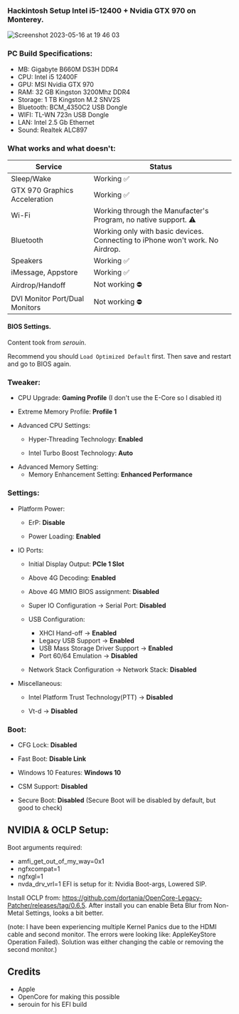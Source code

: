 ### Hackintosh Setup Intel i5-12400 + Nvidia GTX 970 on Monterey.

![Screenshot 2023-05-16 at 19 46 03](https://github.com/gamesliona/B660M_i5_12400_GTX970/assets/39834884/8258fd69-d40b-4710-82be-101916d31af2)

### PC Build Specifications:

- MB: Gigabyte B660M DS3H DDR4
- CPU: Intel i5 12400F
- GPU: MSI Nvidia GTX 970
- RAM: 32 GB Kingston 3200Mhz DDR4
- Storage: 1 TB Kingston M.2 SNV2S
- Bluetooth: BCM_4350C2 USB Dongle
- WIFI: TL-WN 723n USB Dongle
- LAN: Intel 2.5 Gb Ethernet
- Sound: Realtek ALC897

### What works and what doesn't:

| Service  | Status |
| ------------- | ------------- |
| Sleep/Wake  | Working ✅ |
| GTX 970 Graphics Acceleration | Working ✅ |
| Wi-Fi | Working through the Manufacter's Program, no native support. ⚠️ |
| Bluetooth | Working only with basic devices. Connecting to iPhone won't work. No Airdrop. |
| Speakers | Working ✅ |
| iMessage, Appstore | Working ✅ |
| Airdrop/Handoff | Not working ⛔ |
| DVI Monitor Port/Dual Monitors | Not working ⛔ |

#### BIOS Settings.
Content took from *serouin*.

Recommend you should `Load Optimized Default` first. Then save and restart and go to BIOS again.

### Tweaker:

* CPU Upgrade: **Gaming Profile** (I don't use the E-Core so I disabled it)

* Extreme Memory Profile: **Profile 1**

* Advanced CPU Settings:

  - Hyper-Threading Technology: **Enabled**

  - Intel Turbo Boost Technology: **Auto**

- Advanced Memory Setting:
    - Memory Enhancement Setting: **Enhanced Performance**

### Settings:

* Platform Power:

  - ErP: **Disable**

  - Power Loading: **Enabled**
  
* IO Ports:

  - Initial Display Output: **PCIe 1 Slot**

  - Above 4G Decoding: **Enabled**

  - Above 4G MMIO BIOS assignment: **Disabled**

  - Super IO Configuration → Serial Port: **Disabled** 

  - USB Configuration:
    - XHCI Hand-off → **Enabled**
    - Legacy USB Support → **Enabled**
    - USB Mass Storage Driver Support → **Enabled**
    - Port 60/64 Emulation → **Disabled**

  - Network Stack Configuration → Network Stack: **Disabled**
  
* Miscellaneous:

  - Intel Platform Trust Technology(PTT) → **Disabled**

  - Vt-d → **Disabled**

### Boot: 

  - CFG Lock: **Disabled**

  - Fast Boot: **Disable Link**

  - Windows 10 Features: **Windows 10**

  - CSM Support: **Disabled**

  - Secure Boot: **Disabled** (Secure Boot will be disabled by default, but good to check)

## NVIDIA & OCLP Setup:
Boot arguments required: 
- amfi_get_out_of_my_way=0x1
- ngfxcompat=1
- ngfxgl=1
- nvda_drv_vrl=1
EFI is setup for it: Nvidia Boot-args, Lowered SIP.

Install OCLP from: https://github.com/dortania/OpenCore-Legacy-Patcher/releases/tag/0.6.5. 
After install you can enable Beta Blur from Non-Metal Settings, looks a bit better.

(note: I have been experiencing multiple Kernel Panics due to the HDMI cable and second monitor. The errors were looking like: AppleKeyStore Operation Failed). Solution was either changing the cable or removing the second monitor.)

## Credits
* Apple
* OpenCore for making this possible
* serouin for his EFI build










